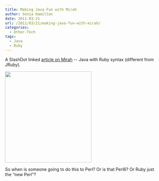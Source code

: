 ```yaml
---
title: Making Java Fun with Mirah
author: Sonia Hamilton
date: 2011-03-21
url: /2011/03/21/making-java-fun-with-mirah/
categories:
  - Other-Tech
tags:
  - Java
  - Ruby
---
```

A SlashDot linked [article on Mirah][1] -- Java with Ruby syntax (different from JRuby).

<!--more-->

[<img class="aligncenter size-medium wp-image-916" title="programadorjava" src="http://blog.snowfrog.net/wp-content/uploads/2011/03/programadorjava.jpg?w=285" alt="" width="285" height="300" />][2]

<religion>So when is someone going to do this to Perl? Or is that Perl6? Or Ruby just the &#8220;new Perl&#8221;?</religion>

 [1]: http://cogitations.arbia.co.uk/post/3984477935/fun-java-with-mirah
 [2]: http://blog.snowfrog.net/wp-content/uploads/2011/03/programadorjava.jpg
